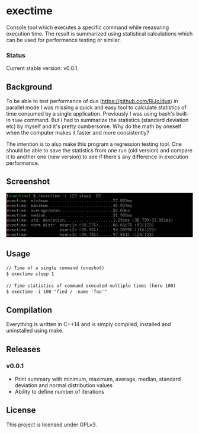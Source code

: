 exectime
========

Console tool which executes a specific command while measuring execution time. The result is summarized using statistical calculations which can be used for performance testing or similar.

### Status
Current stable version: v0.0.1.

## Background
To be able to test performance of dus (https://github.com/RiJo/dus) in parallel mode I was missing a quick and easy tool to calculate statistics of time consumed by a single application. Previously I was using bash's built-in `time` command. But I had to summarize the statistics (standard deviation etc) by myself and it's pretty cumbersome. Why do the math by oneself when the computer makes it faster and more consistently?

The intention is to also make this program a regression testing tool. One should be able to save the statistics from one run (old version) and compare it to another one (new version) to see if there's any difference in execution performance.

## Screenshot
![exectime preview](screenshot.png)

## Usage
    // Time of a single command (oneshot)
    $ exectime sleep 1

    // Time statistics of command executed multiple times (here 100)
    $ exectime -i 100 "find / -name 'foo'"

## Compilation
Everything is written in C++14 and is simply compiled, installed and uninstalled using make.

## Releases
### v0.0.1
 * Print summary with minimum, maximum, average, median, standard deviation and normal distribution values
 * Ability to define number of iterations

## License
This project is licensed under GPLv3.

